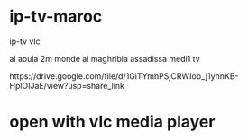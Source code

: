 # ip-tv-maroc
ip-tv vlc

al aoula
2m monde
al maghribia
assadissa
medi1 tv
 <p>https://drive.google.com/file/d/1GiTYmhPSjCRWIob_j1yhnKB-HplOIJaE/view?usp=share_link

# open with vlc media player
